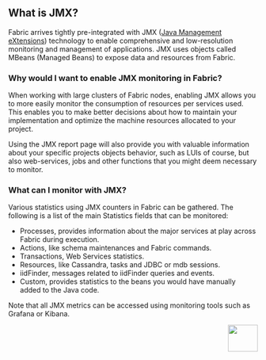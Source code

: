 ## What is JMX?

Fabric arrives tightly pre-integrated with JMX ([Java Management eXtensions](http://www.oracle.com/technetwork/java/javase/tech/javamanagement-140525.html)) technology to enable comprehensive and low-resolution monitoring and management of applications. JMX uses objects called MBeans (Managed Beans) to expose data and resources from Fabric.

### Why would I want to enable JMX monitoring in Fabric?

When working with large clusters of Fabric nodes, enabling JMX allows you to more easily monitor the consumption of resources per services used. This enables you to make better decisions about how to maintain your implementation and optimize the machine resources allocated to your project.

Using the JMX report page will also provide you with valuable information about your specific projects objects behavior, such as LUIs of course, but also web-services, jobs and other functions that you might deem necessary to monitor.


### What can I monitor with JMX?

Various statistics using JMX counters in Fabric can be gathered. The following is a list of the main Statistics fields that can be monitored:

- Processes, provides information about the major services at play across Fabric during execution. 
- Actions, like schema maintenances and Fabric commands.
- Transactions, Web Services statistics.
- Resources, like Cassandra, tasks and JDBC or mdb sessions.
- iidFinder, messages related to iidFinder queries and events. 
- Custom, provides statistics to the beans you would have manually added to the Java code.

Note that all JMX metrics can be accessed using monitoring tools such as Grafana or Kibana.


[<img align="right" width="60" height="54" src="/articles/images/Next.png">](/articles/34_JMX_statistics/02_JMX_infoformat.md)
